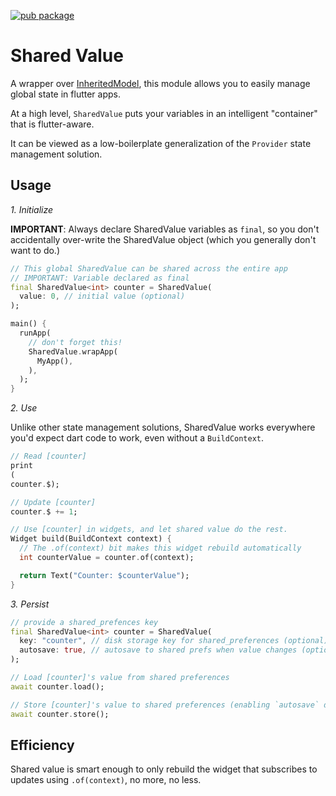 [![pub package](https://img.shields.io/pub/v/shared_value.svg?style=for-the-badge)](https://pub.dartlang.org/packages/shared_value)

# Shared Value

A wrapper over [InheritedModel](https://api.flutter.dev/flutter/widgets/InheritedModel-class.html), this module allows
you to easily manage global state in flutter apps.

At a high level, `SharedValue` puts your variables in an intelligent "container" that is flutter-aware.

It can be viewed as a low-boilerplate generalization of the `Provider` state management solution.

## Usage

*1. Initialize*

**IMPORTANT**: Always declare SharedValue variables as `final`, so you don't accidentally over-write the SharedValue
object
(which you generally don't want to do.)

```dart
// This global SharedValue can be shared across the entire app
// IMPORTANT: Variable declared as final
final SharedValue<int> counter = SharedValue(
  value: 0, // initial value (optional)
);

main() {
  runApp(
    // don't forget this!
    SharedValue.wrapApp(
      MyApp(),
    ),
  );
}
```

*2. Use*

Unlike other state management solutions, SharedValue works everywhere you'd expect dart code to work, even without
a `BuildContext`.

```dart
// Read [counter]
print
(
counter.$);

// Update [counter]
counter.$ += 1;

// Use [counter] in widgets, and let shared value do the rest.
Widget build(BuildContext context) {
  // The .of(context) bit makes this widget rebuild automatically
  int counterValue = counter.of(context);

  return Text("Counter: $counterValue");
}
```

*3. Persist*

```dart
// provide a shared_prefences key
final SharedValue<int> counter = SharedValue(
  key: "counter", // disk storage key for shared_preferences (optional)
  autosave: true, // autosave to shared prefs when value changes (optional)
);

// Load [counter]'s value from shared preferences
await counter.load();

// Store [counter]'s value to shared preferences (enabling `autosave` does this automatically)
await counter.store();
```

## Efficiency

Shared value is smart enough to only rebuild the widget that subscribes to updates using `.of(context)`, no more, no
less.
